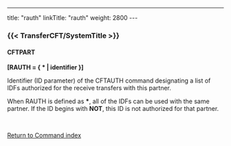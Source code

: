---
title: "rauth"
linkTitle: "rauth"
weight: 2800
---<span id="rauth"></span>

### {{< TransferCFT/SystemTitle  >}}

#### CFTPART

****[RAUTH = { \* &#124; identifier }]****

Identifier (ID parameter) of the CFTAUTH command designating a list
of IDFs authorized for the receive transfers with this partner.

When RAUTH is defined as ****\*****,
all of the IDFs can be used with the same partner. If the ID begins with
****NOT****,
this ID is not authorized for that partner.

 

[Return to Command index](../../)
